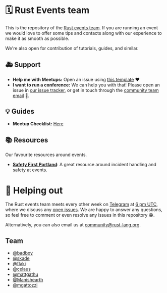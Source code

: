 # 🗓 Rust Events team

This is the repository of the [Rust events team](https://github.com/rust-community/team#%EF%B8%8F-events). If you are running an event we would love to offer some tips and contacts along with our experience to make it as smooth as possible.

We're also open for contribution of tutorials, guides, and similar.

## 🚑 Support 

- **Help me with Meetups:** Open an issue using [this template](https://github.com/rust-community/events-team/issues/new?template=new_meetup.md) ❤️
- **I want to run a conference:** We can help you with that! Please open an issue in [our issue tracker](https://github.com/rust-community/events-team/issues), or get in touch through the [community team email](mailto:community@rust-lang.org) 🎊.

## 💡 Guides

- **Meetup Checklist:** [Here](https://github.com/rust-community/events-team/blob/master/standards/MEETUP_TALKS.md)

## 📚 Resources

Our favourite resources around events.

- [**Safety First Portland**](http://safetyfirstpdx.org/resources/): A great resource around incident handling and safety at events.

# 🚀 Helping out

The Rust events team meets every other week on [Telegram](https://t.me/joinchat/EkKINhHCgZ9llzvPidOssA) at [6 pm UTC](https://www.google.de/search?q=6pm+utc), where we discuss any [open issues](https://github.com/rust-community/events/issues). We are happy to answer any questions, so feel free to comment or even resolve any issues in this repository 😁.  

Alternatively, you can also email us at [community@rust-lang.org](mailto:community@rust-lang.org).

## Team

- [@badboy](https://github.com/badboy)
- [@skade](https://github.com/skade)
- [@flaki](https://github.com/flaki)
- [@celaus](https://github.com/celaus)
- [@mattgathu](https://github.com/mattgathu)
- [@Manishearth](https://github.com/Manishearth)
- [@mgattozzi](https://github.com/mgattozzi)
